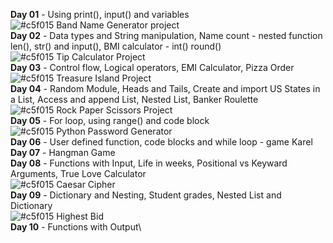 **Day 01** - Using print(), input() and variables\
![#c5f015](https://placehold.co/15x15/c5f015/c5f015.png) Band Name Generator project\
**Day 02** - Data types and String manipulation, Name count - nested function len(), str() and input(), BMI calculator - int() round()\
![#c5f015](https://placehold.co/15x15/c5f015/c5f015.png) Tip Calculator Project\
**Day 03** - Control flow, Logical operators, EMI Calculator, Pizza Order\
![#c5f015](https://placehold.co/15x15/c5f015/c5f015.png) Treasure Island Project\
**Day 04** - Random Module, Heads and Tails, Create and import US States in a List, Access and append List, Nested List, Banker Roulette\
![#c5f015](https://placehold.co/15x15/c5f015/c5f015.png) Rock Paper Scissors Project\
**Day 05** - For loop, using range() and code block\
![#c5f015](https://placehold.co/15x15/c5f015/c5f015.png) Python Password Generator\
**Day 06** - User defined function, code blocks and while loop - game Karel\
**Day 07** - Hangman Game\
**Day 08** - Functions with Input, Life in weeks, Positional vs Keyward Arguments, True Love Calculator\
![#c5f015](https://placehold.co/15x15/c5f015/c5f015.png) Caesar Cipher\
**Day 09** - Dictionary and Nesting, Student grades, Nested List and Dictionary\
![#c5f015](https://placehold.co/15x15/c5f015/c5f015.png) Highest Bid\
**Day 10** - Functions with Output\
